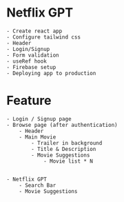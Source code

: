 # Netflix GPT
    - Create react app
    - Configure tailwind css
    - Header
    - Login/Signup
    - Form validation
    - useRef hook
    - Firebase setup
    - Deploying app to production


# Feature
    - Login / Signup page
    - Browse page (after authentication)
        - Header
        - Main Movie
            - Trailer in background
            - Title & Description
            - Movie Suggestions
                - Movie list * N


    - Netflix GPT
        - Search Bar
        - Movie Suggestions            

